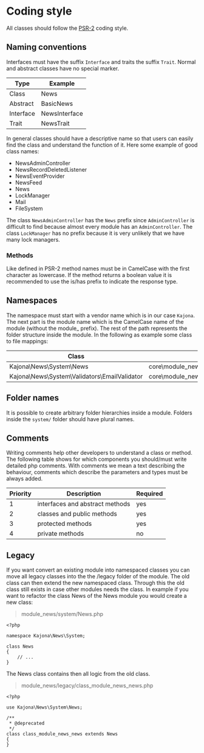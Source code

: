# Coding style

All classes should follow the [PSR-2] coding style.

## Naming conventions

Interfaces must have the suffix `Interface` and traits the suffix `Trait`. Normal and abstract classes have no special 
marker.

| Type      | Example       |
|-----------|---------------|
| Class     | News          |
| Abstract  | BasicNews     |
| Interface | NewsInterface |
| Trait     | NewsTrait     |

In general classes should have a descriptive name so that users can easily find the class and understand the function of 
it. Here some example of good class names:

- NewsAdminController
- NewsRecordDeletedListener
- NewsEventProvider
- NewsFeed
- News
- LockManager
- Mail
- FileSystem

The class `NewsAdminController` has the `News` prefix since `AdminController` is difficult to find because almost every 
module has an `AdminController`. The class `LockManager` has no prefix because it is very unlikely that we have many 
lock managers.

### Methods

Like defined in PSR-2 method names must be in CamelCase with the first character as lowercase. If the method returns a
boolean value it is recommended to use the is/has prefix to indicate the response type.

## Namespaces

The namespace must start with a vendor name which is in our case `Kajona`. The next part is the module name which is the
CamelCase name of the module (without the module_ prefix). The rest of the path represents the folder structure inside 
the module. In the following as example some class to file mappings:

| Class     | File          |
|-----------|---------------|
| Kajona\News\System\News   | core\module_news\system\News.php |
| Kajona\News\System\Validators\EmailValidator | core\module_news\system\Validators\EmailValidator.php |

## Folder names

It is possible to create arbitrary folder hierarchies inside a module. Folders inside the `system/`
folder should have plural names.

## Comments

Writing comments help other developers to understand a class or method. The following table
shows for which components you should/must write detailed php comments. With comments we mean
a text describing the behaviour, comments which describe the parameters and types must be
always added.

| Priority | Description   | Required          |
|----------|---------------|--------------------
| 1 | interfaces and abstract methods | yes |
| 2 | classes and public methods | yes |
| 3 | protected methods | yes |
| 4 | private methods | no |

## Legacy

If you want convert an existing module into namespaced classes you can move all legacy classes into the the /legacy 
folder of the module. The old class can then extend the new namespaced class. Through this the old class still exists in 
case other modules needs the class. In example if you want to refactor the class News of the News module you would 
create a new class:

> module_news/system/News.php

    <?php
    
    namespace Kajona\News\System;
    
    class News
    {
        // ...
    }

The News class contains then all logic from the old class.

> module_news/legacy/class_module_news_news.php
    
    <?php
    
    use Kajona\News\System\News;
    
    /**
     * @deprecated 
     */
    class class_module_news_news extends News
    {
    }


[PSR-2]: https://github.com/php-fig/fig-standards/blob/master/accepted/PSR-2-coding-style-guide.md

